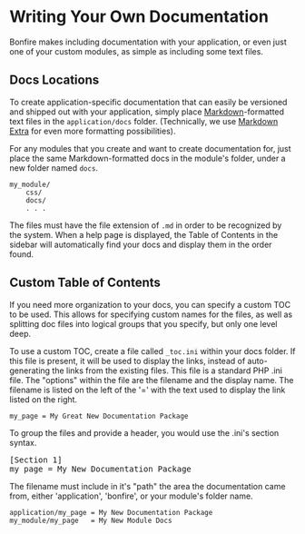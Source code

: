 # Writing Your Own Documentation

Bonfire makes including documentation with your application, or even just one of your custom modules, as simple as including some text files.

## Docs Locations

To create application-specific documentation that can easily be versioned and shipped out with your application, simply place [Markdown](http://daringfireball.net/projects/markdown/)-formatted text files in the `application/docs` folder. (Technically, we use [Markdown Extra](http://michelf.ca/projects/php-markdown/extra/) for even more formatting possibilities).

For any modules that you create and want to create documentation for, just place the same Markdown-formatted docs in the module's folder, under a new folder named `docs`.

    my_module/
        css/
        docs/
        . . .

The files must have the file extension of `.md` in order to be recognized by the system. When a help page is displayed, the Table of Contents in the sidebar will automatically find your docs and display them in the order found.

## Custom Table of Contents

If you need more organization to your docs, you can specify a custom TOC to be used. This allows for specifying custom names for the files, as well as splitting doc files into logical groups that you specify, but only one level deep.

To use a custom TOC, create a file called `_toc.ini` within your docs folder. If this file is present, it will be used to display the links, instead of auto-generating the links from the existing files. This file is a standard PHP .ini file. The "options" within the file are the filename and the display name. The filename is listed on the left of the '=' with the text used to display the link listed on the right.

    my_page = My Great New Documentation Package

To group the files and provide a header, you would use the .ini's section syntax.

<pre>
[Section 1]
my_page = My New Documentation Package
</pre>

The filename must include in it's "path" the area the documentation came from, either 'application', 'bonfire', or your module's folder name.

    application/my_page = My New Documentation Package
    my_module/my_page   = My New Module Docs